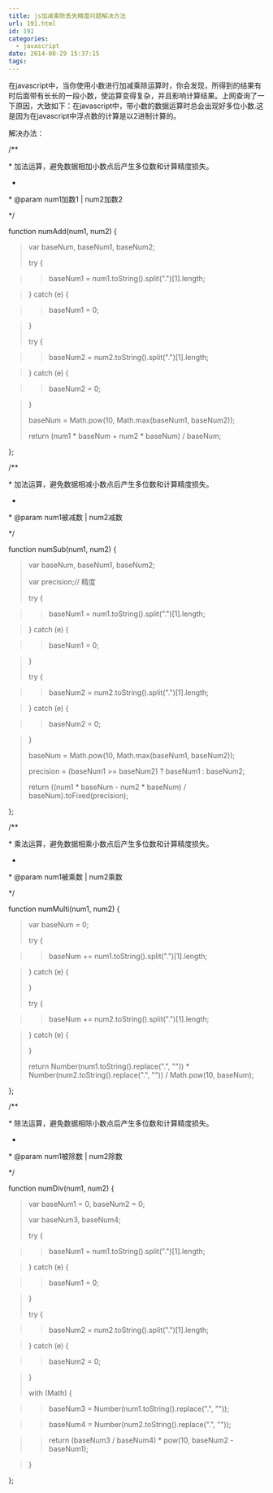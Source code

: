 ```yaml
---
title: js加减乘除丢失精度问题解决方法
url: 191.html
id: 191
categories:
  - javascript
date: 2014-08-29 15:37:15
tags:
---
```


在javascript中，当你使用小数进行加减乘除运算时，你会发现，所得到的结果有时后面带有长长的一段小数，使运算变得复杂，并且影响计算结果。上网查询了一下原因，大致如下：在javascript中，带小数的数据运算时总会出现好多位小数.这是因为在javascript中浮点数的计算是以2进制计算的。

解决办法：

/**

\* 加法运算，避免数据相加小数点后产生多位数和计算精度损失。

*

\* @param num1加数1 | num2加数2

*/

function numAdd(num1, num2) {

> var baseNum, baseNum1, baseNum2;
> 
> try {

> > baseNum1 = num1.toString().split(".")\[1\].length;

> } catch (e) {

> > baseNum1 = 0;

> }
> 
> try {

> > baseNum2 = num2.toString().split(".")\[1\].length;

> } catch (e) {

> > baseNum2 = 0;

> }
> 
> baseNum = Math.pow(10, Math.max(baseNum1, baseNum2));
> 
> return (num1 * baseNum + num2 * baseNum) / baseNum;

};

/**

\* 加法运算，避免数据相减小数点后产生多位数和计算精度损失。

*

\* @param num1被减数 | num2减数

*/

function numSub(num1, num2) {

> var baseNum, baseNum1, baseNum2;
> 
> var precision;// 精度
> 
> try {

> > baseNum1 = num1.toString().split(".")\[1\].length;

> } catch (e) {

> > baseNum1 = 0;

> }
> 
> try {

> > baseNum2 = num2.toString().split(".")\[1\].length;

> } catch (e) {

> > baseNum2 = 0;

> }
> 
> baseNum = Math.pow(10, Math.max(baseNum1, baseNum2));
> 
> precision = (baseNum1 >= baseNum2) ? baseNum1 : baseNum2;
> 
> return ((num1 * baseNum - num2 * baseNum) / baseNum).toFixed(precision);

};

/**

\* 乘法运算，避免数据相乘小数点后产生多位数和计算精度损失。

*

\* @param num1被乘数 | num2乘数

*/

function numMulti(num1, num2) {

> var baseNum = 0;
> 
> try {

> > baseNum += num1.toString().split(".")\[1\].length;

> } catch (e) {
> 
> }
> 
> try {

> > baseNum += num2.toString().split(".")\[1\].length;

> } catch (e) {
> 
> }
> 
> return Number(num1.toString().replace(".", "")) * Number(num2.toString().replace(".", "")) / Math.pow(10, baseNum);

};

/**

\* 除法运算，避免数据相除小数点后产生多位数和计算精度损失。

*

\* @param num1被除数 | num2除数

*/

function numDiv(num1, num2) {

> var baseNum1 = 0, baseNum2 = 0;
> 
> var baseNum3, baseNum4;
> 
> try {

> > baseNum1 = num1.toString().split(".")\[1\].length;

> } catch (e) {

> > baseNum1 = 0;

> }
> 
> try {

> > baseNum2 = num2.toString().split(".")\[1\].length;

> } catch (e) {

> > baseNum2 = 0;

> }
> 
> with (Math) {

> > baseNum3 = Number(num1.toString().replace(".", ""));

> > baseNum4 = Number(num2.toString().replace(".", ""));

> > return (baseNum3 / baseNum4) * pow(10, baseNum2 - baseNum1);

> }

};